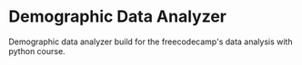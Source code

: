 # Demographic Data Analyzer

Demographic data analyzer build for the freecodecamp's data analysis with python course.
